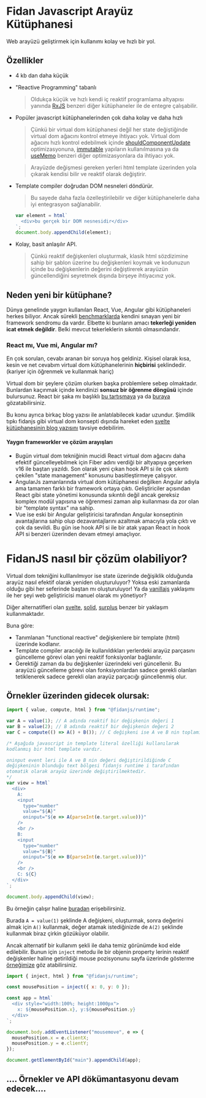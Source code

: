 # Fidan Javascript Arayüz Kütüphanesi

Web arayüzü geliştirmek için kullanımı kolay ve hızlı bir yol.

## Özellikler

- 4 kb dan daha küçük
- "Reactive Programming" tabanlı
  > Oldukça küçük ve hızlı kendi iç reaktif programlama altyapısı yanında [RxJS](https://www.learnrxjs.io/) benzeri diğer kütüphaneler ile de entegre çalışabilir.
- Popüler javascript kütüphanelerinden çok daha kolay ve daha hızlı

  > Çünkü bir virtual dom kütüphanesi değil her state değiştiğinde virtual dom ağacını kontrol etmeye ihtiyacı yok. Virtual dom ağacını hızlı kontrol edebilmek içinde [shouldComponentUpdate](https://reactjs.org/docs/react-component.html#shouldcomponentupdate) optimizasyonuna, [immutable](https://immutable-js.github.io/immutable-js/) yapıların kullanılmasına ya da [useMemo](https://reactjs.org/docs/hooks-reference.html#usememo) benzeri diğer optimizasyonlara da ihtiyacı yok.

  > Arayüzde değişmesi gereken yerleri html template üzerinden yola çıkarak kendisi bilir ve reaktif olarak değiştirir.

- Template compiler doğrudan DOM nesneleri döndürür.

  > Bu sayede daha fazla özelleştirilebilir ve diğer kütüphanelerle daha iyi entegrasyon sağlanabilir.

  ```js
  var element = html`
    <div>bu gerçek bir DOM nesnesidir</div>
  `;
  document.body.appendChild(element);
  ```

- Kolay, basit anlaşılır API.
  > Çünkü reaktif değişkenleri oluşturmak, klasik html sözdizimine sahip bir şablon üzerine bu değişkenleri koymak ve kodunuzun içinde bu değişkenlerin değerini değiştirerek arayüzün güncellendiğini seyretmek dışında birşeye ihtiyacınız yok.

## Neden yeni bir kütüphane?

Dünya genelinde yaygın kullanılan React, Vue, Angular gibi kütüphaneleri herkes biliyor. Ancak sürekli [benchmarklarda](https://krausest.github.io/js-framework-benchmark/current.html) kendini sınayan yeni bir framework sendromu da vardır. Elbette ki bunların amacı **tekerleği yeniden icat etmek değildir**. Belki mevcut tekerleklerin sıkıntılı olmasındandır.

### React mı, Vue mi, Angular mı?

En çok sorulan, cevabı aranan bir soruya hoş geldiniz. Kişisel olarak kısa, kesin ve net cevabım virtual dom kütüphanelerinin **hiçbirisi** şeklindedir. (kariyer için öğrenmek ve kullanmak hariç)

Virtual dom bir şeylere çözüm olurken başka problemlere sebep olmaktadır. Bunlardan kaçınmak içinde kendinizi **sonsuz bir öğrenme döngüsü** içinde bulursunuz. React bir şaka mı başlıklı [bu tartışmaya](https://news.ycombinator.com/item?id=15052555) ya da [buraya](https://games.greggman.com/game/react-and-redux-are-a-joke-right) gözatabilirsiniz.

Bu konu ayrıca birkaç blog yazısı ile anlatılabilecek kadar uzundur.
Şimdilik tıpkı fidanjs gibi virtual dom konsepti dışında hareket eden [svelte kütüphanesinin blog yazısını](https://svelte.dev/blog/virtual-dom-is-pure-overhead) tavsiye edebilirim.

#### Yaygın frameworkler ve çözüm arayışları

- Bugün virtual dom tekniğinin mucidi React virtual dom ağacını daha efektif güncelleyebilmek için Fiber adını verdiği bir altyapıya geçerken v16 ile baştan yazıldı. Son olarak yeni çıkan hook API si ile çok sıkıntı çekilen "state management" konusunu basitleştirmeye çalışıyor.
- AngularJs zamanlarında virtual dom kütüphanesi değilken Angular adıyla ama tamamen farklı bir framework ortaya çıktı. Geliştiriciler açısından React gibi state yönetimi konusunda sıkıntılı değil ancak gereksiz komplex modül yapısına ve öğrenmesi zaman alıp kullanması da zor olan bir "template syntax" ına sahip.
- Vue ise eski bir Angular geliştiricisi tarafından Angular konseptinin avantajlarına sahip olup dezavantajlarını azaltmak amacıyla yola çıktı ve çok da sevildi. Bu gün ise hook API si ile bir atak yapan React in hook API si benzeri üzerinden devam etmeyi amaçlıyor.

# FidanJS nasıl bir çözüm olabiliyor?

Virtual dom tekniğini kulllanılmıyor ise state üzerinde değişiklik olduğunda arayüz nasıl efektif olarak yeniden oluşturuluyor? Yoksa eski zamanlarda olduğu gibi her seferinde baştan mı oluşturuluyor! Ya da [vanillajs](http://vanilla-js.com/) yaklaşımı ile her şeyi web geliştiricisi manuel olarak mı yönetiyor?

Diğer alternatifleri olan [svelte](https://svelte.dev/), [solid](https://github.com/ryansolid/solid), [surplus](https://github.com/adamhaile/surplus) benzer bir yaklaşım kullanmaktadır.

Buna göre:

- Tanımlanan "functional reactive" değişkenlere bir template (html) üzerinde kodlanır.
- Template compiler aracılığı ile kullanıldıkları yerlerdeki arayüz parçasını güncelleme görevi olan yeni reaktif fonksiyonlar bağlanılır.
- Gerektiği zaman da bu değişkenler üzerindeki veri güncellenir. Bu arayüzü güncelleme görevi olan fonksiyonlardan sadece gerekli olanları tetiklenerek sadece gerekli olan arayüz parçacığı güncellenmiş olur.

## Örnekler üzerinden gidecek olursak:

```js
import { value, compute, html } from "@fidanjs/runtime";

var A = value(1); // A adında reaktif bir değişkenin değeri 1
var B = value(2); // B adında reaktif bir değişkenin değeri 2
var C = compute(() => A() + B()); // C değişkeni ise A ve B nin toplamını döndürür

/* Aşağıda javascript in template literal özelliği kullanılarak 
kodlanmış bir html template vardır. 

oninput event leri ile A ve B nin değeri değiştirildiğinde C 
değişkeninin blunduğu text bölgesi fidanjs runtime i tarafından 
otomatik olarak arayüz üzerinde değiştirilmektedir.
*/
var view = html`
  <div>
    A:
    <input
      type="number"
      value="${A}"
      oninput="${e => A(parseInt(e.target.value))}"
    />
    <br />
    B:
    <input
      type="number"
      value="${B}"
      oninput="${e => B(parseInt(e.target.value))}"
    />
    <br />
    C: ${C}
  </div>
`;

document.body.appendChild(view);
```

Bu örneğin çalışır haline [buradan](https://codesandbox.io/s/github/ismail-codar/fidan-html-examples/tree/master/?fontsize=14&initialpath=%2Fexamples%2Fbasic%2Fsum%2Findex.html&module=%2Fexamples%2Fbasic%2Fsum%2Fapp.ts) erişebilirsiniz.

Burada `A = value(1)` şeklinde A değişkeni, oluşturmak, sonra değerini almak için `A()` kullanmak, değer atamak istediğinizde de `A(2)` şeklinde kullanmak biraz çirkin gözüküyor olabilir.

Ancak alternatif bir kullanım şekli ile daha temiz görünümde kod elde edilebilir.
Bunun için `inject` metodu ile bir objenin property lerinin reaktif değişkenler haline getirildiği mouse pozisyonunu sayfa üzerinde gösterme [örneğimize](https://codesandbox.io/s/github/ismail-codar/fidan-html-examples/tree/master/?fontsize=14&initialpath=%2Fexamples%2Fbasic%2Fmouse-position%2Findex.html&module=%2Fexamples%2Fbasic%2Fmouse-position%2Fapp.ts) göz atabilirsiniz.

```js
import { inject, html } from "@fidanjs/runtime";

const mousePosition = inject({ x: 0, y: 0 });

const app = html`
  <div style="width:100%; height:1000px">
    x: ${mousePosition.x}, y:${mousePosition.y}
  </div>
`;

document.body.addEventListener("mousemove", e => {
  mousePosition.x = e.clientX;
  mousePosition.y = e.clientY;
});

document.getElementById("main").appendChild(app);
```

## .... Örnekler ve API dökümantasyonu devam edecek....
